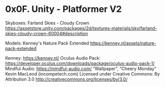 # 0x0F. Unity - Platformer V2

Skyboxes: Farland Skies - Cloudy Crown 
https://assetstore.unity.com/packages/2d/textures-materials/sky/farland-skies-cloudy-crown-60004#description

Models: Kenney's Nature Pack Extended
https://kenney.nl/assets/nature-pack-extended


Kenney: https://kenney.nl/
Oculus Audio Pack: https://developer.oculus.com/downloads/package/oculus-audio-pack-1/
Mindful Audio: https://mindful-audio.com/
“Wallpaper”, “Cheery Monday” Kevin MacLeod (incompetech.com)
Licensed under Creative Commons: By Attribution 3.0 http://creativecommons.org/licenses/by/3.0/

